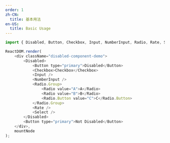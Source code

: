 ```yaml
---
order: 1
zh-CN:
  title: 基本用法
en-US:
  title: Basic Usage
---
```


```js
import { Disabled, Button, Checkbox, Input, NumberInput, Radio, Rate, Select } from 'zent';

ReactDOM.render(
	<div className="disabled-component-demo">
		<Disabled>
			<Button type="primary">Disabled</Button>
			<Checkbox>Checkbox</Checkbox>
			<Input />
			<NumberInput />
			<Radio.Group>
				<Radio value="A">A</Radio>
				<Radio value="B">B</Radio>
				<Radio.Button value="C">C</Radio.Button>
			</Radio.Group>
			<Rate />
			<Select />
		</Disabled>
		<Button type="primary">Not Disabled</Button>
	</div>,
	mountNode
);
```

<style>
.disabled-component-demo {
	display: inline-flex;
	flex-direction: column;
}

.disabled-component-demo > * {
	margin-bottom: 10px;
}
</style>
